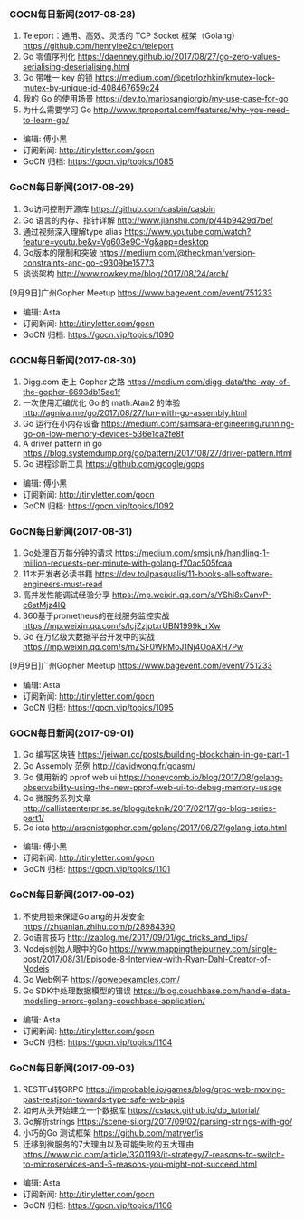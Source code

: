 ### GOCN每日新闻(2017-08-28)

1. Teleport：通用、高效、灵活的 TCP Socket 框架（Golang） https://github.com/henrylee2cn/teleport
2. Go 零值序列化 https://daenney.github.io/2017/08/27/go-zero-values-serialising-deserialising.html
3. Go 带唯一 key 的锁 https://medium.com/@petrlozhkin/kmutex-lock-mutex-by-unique-id-408467659c24
4. 我的 Go 的使用场景 https://dev.to/mariosangiorgio/my-use-case-for-go
5. 为什么需要学习 Go http://www.itproportal.com/features/why-you-need-to-learn-go/

* 编辑: 傅小黑
* 订阅新闻: http://tinyletter.com/gocn
* GoCN 归档: https://gocn.vip/topics/1085

### GoCN每日新闻(2017-08-29)

1. Go访问控制开源库 https://github.com/casbin/casbin
2. Go 语言的内存、指针详解 http://www.jianshu.com/p/44b9429d7bef
3. 通过视频深入理解type alias https://www.youtube.com/watch?feature=youtu.be&v=Vg603e9C-Vg&app=desktop
4. Go版本的限制和突破 https://medium.com/@theckman/version-constraints-and-go-c9309be15773
5. 谈谈架构 http://www.rowkey.me/blog/2017/08/24/arch/

[9月9日]广州Gopher Meetup https://www.bagevent.com/event/751233

* 编辑: Asta
* 订阅新闻: http://tinyletter.com/gocn
* GoCN 归档: https://gocn.vip/topics/1090

### GOCN每日新闻(2017-08-30)

1. Digg.com 走上 Gopher 之路 https://medium.com/digg-data/the-way-of-the-gopher-6693db15ae1f
2. 一次使用汇编优化 Go 的 math.Atan2 的体验 http://agniva.me/go/2017/08/27/fun-with-go-assembly.html
3. Go 运行在小内存设备 https://medium.com/samsara-engineering/running-go-on-low-memory-devices-536e1ca2fe8f
4. A driver pattern in go https://blog.systemdump.org/go/pattern/2017/08/27/driver-pattern.html
5. Go 进程诊断工具 https://github.com/google/gops

* 编辑: 傅小黑
* 订阅新闻: http://tinyletter.com/gocn
* GoCN 归档: https://gocn.vip/topics/1092

### GoCN每日新闻(2017-08-31)

1. Go处理百万每分钟的请求 https://medium.com/smsjunk/handling-1-million-requests-per-minute-with-golang-f70ac505fcaa
2. 11本开发者必读书籍 https://dev.to/lpasqualis/11-books-all-software-engineers-must-read
3. 高并发性能调试经验分享 https://mp.weixin.qq.com/s/YShl8xCanvP-c6stMjz4IQ
4. 360基于prometheus的在线服务监控实战 https://mp.weixin.qq.com/s/lcjZzjptxrUBN1999k_rXw
5. Go 在万亿级大数据平台开发中的实战 https://mp.weixin.qq.com/s/mZSF0WRMoJ1Nj4OoAXH7Pw

[9月9日]广州Gopher Meetup https://www.bagevent.com/event/751233

* 编辑: Asta
* 订阅新闻: http://tinyletter.com/gocn
* GoCN 归档: https://gocn.vip/topics/1095

### GOCN每日新闻(2017-09-01)

1. Go 编写区块链 https://jeiwan.cc/posts/building-blockchain-in-go-part-1
2. Go Assembly 范例 http://davidwong.fr/goasm/
3. Go 使用新的 pprof web ui https://honeycomb.io/blog/2017/08/golang-observability-using-the-new-pprof-web-ui-to-debug-memory-usage
4. Go 微服务系列文章 http://callistaenterprise.se/blogg/teknik/2017/02/17/go-blog-series-part1/
5. Go iota http://arsonistgopher.com/golang/2017/06/27/golang-iota.html

* 编辑: 傅小黑
* 订阅新闻: http://tinyletter.com/gocn
* GoCN 归档: https://gocn.vip/topics/1101

### GoCN每日新闻(2017-09-02)

1. 不使用锁来保证Golang的并发安全 https://zhuanlan.zhihu.com/p/28984390
2. Go语言技巧 http://zablog.me/2017/09/01/go_tricks_and_tips/
3. Nodejs创始人眼中的Go https://www.mappingthejourney.com/single-post/2017/08/31/Episode-8-Interview-with-Ryan-Dahl-Creator-of-Nodejs
4. Go Web例子 https://gowebexamples.com/
5. Go SDK中处理数据模型的错误 https://blog.couchbase.com/handle-data-modeling-errors-golang-couchbase-application/

* 编辑: Asta
* 订阅新闻: http://tinyletter.com/gocn
* GoCN 归档: https://gocn.vip/topics/1104

### GoCN每日新闻(2017-09-03)

1. RESTFul转GRPC https://improbable.io/games/blog/grpc-web-moving-past-restjson-towards-type-safe-web-apis
2. 如何从头开始建立一个数据库 https://cstack.github.io/db_tutorial/
3. Go解析strings https://scene-si.org/2017/09/02/parsing-strings-with-go/
4. 小巧的Go 测试框架 https://github.com/matryer/is
5. 迁移到微服务的7大理由以及可能失败的五大理由 https://www.cio.com/article/3201193/it-strategy/7-reasons-to-switch-to-microservices-and-5-reasons-you-might-not-succeed.html

* 编辑: Asta
* 订阅新闻: http://tinyletter.com/gocn
* GoCN 归档: https://gocn.vip/topics/1106